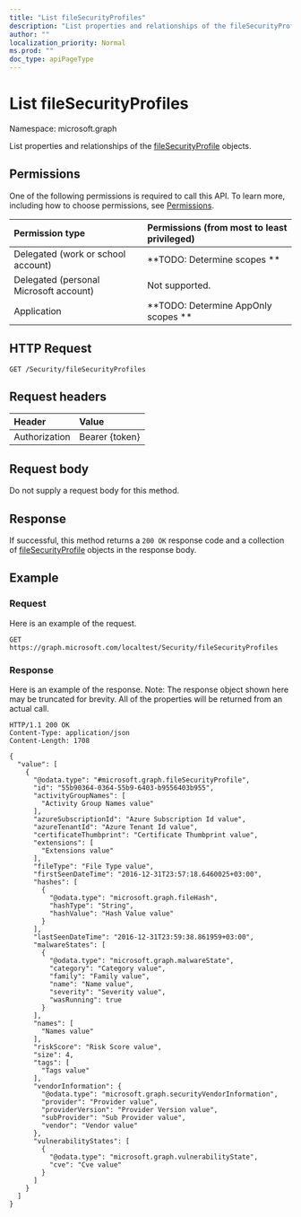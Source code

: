 ```yaml
---
title: "List fileSecurityProfiles"
description: "List properties and relationships of the fileSecurityProfile objects."
author: ""
localization_priority: Normal
ms.prod: ""
doc_type: apiPageType
---
```


# List fileSecurityProfiles

Namespace: microsoft.graph

List properties and relationships of the [fileSecurityProfile](../resources/filesecurityprofile.md) objects.

## Permissions
One of the following permissions is required to call this API. To learn more, including how to choose permissions, see [Permissions](/concepts/permissions-reference.md).

|Permission type|Permissions (from most to least privileged)|
|:---|:---|
|Delegated (work or school account)|**TODO: Determine scopes **|
|Delegated (personal Microsoft account)|Not supported.|
|Application|**TODO: Determine AppOnly scopes **|

## HTTP Request
<!-- {
  "blockType": "ignored"
}
-->
``` http
GET /Security/fileSecurityProfiles
```

## Request headers
|Header|Value|
|:---|:---|
|Authorization|Bearer {token}|

## Request body
Do not supply a request body for this method.

## Response
If successful, this method returns a `200 OK` response code and a collection of [fileSecurityProfile](../resources/filesecurityprofile.md) objects in the response body.

## Example

### Request
Here is an example of the request.
<!-- {
  "blockType": "request",
  "name": "get_filesecurityprofile"
}
-->
``` http
GET https://graph.microsoft.com/localtest/Security/fileSecurityProfiles
```

### Response
Here is an example of the response. Note: The response object shown here may be truncated for brevity. All of the properties will be returned from an actual call.
<!-- {
  "blockType": "response",
  "truncated": true,
  "@odata.type": "collection(microsoft.graph.filesecurityprofile)"
}
-->
``` http
HTTP/1.1 200 OK
Content-Type: application/json
Content-Length: 1708

{
  "value": [
    {
      "@odata.type": "#microsoft.graph.fileSecurityProfile",
      "id": "55b90364-0364-55b9-6403-b9556403b955",
      "activityGroupNames": [
        "Activity Group Names value"
      ],
      "azureSubscriptionId": "Azure Subscription Id value",
      "azureTenantId": "Azure Tenant Id value",
      "certificateThumbprint": "Certificate Thumbprint value",
      "extensions": [
        "Extensions value"
      ],
      "fileType": "File Type value",
      "firstSeenDateTime": "2016-12-31T23:57:18.6460025+03:00",
      "hashes": [
        {
          "@odata.type": "microsoft.graph.fileHash",
          "hashType": "String",
          "hashValue": "Hash Value value"
        }
      ],
      "lastSeenDateTime": "2016-12-31T23:59:38.861959+03:00",
      "malwareStates": [
        {
          "@odata.type": "microsoft.graph.malwareState",
          "category": "Category value",
          "family": "Family value",
          "name": "Name value",
          "severity": "Severity value",
          "wasRunning": true
        }
      ],
      "names": [
        "Names value"
      ],
      "riskScore": "Risk Score value",
      "size": 4,
      "tags": [
        "Tags value"
      ],
      "vendorInformation": {
        "@odata.type": "microsoft.graph.securityVendorInformation",
        "provider": "Provider value",
        "providerVersion": "Provider Version value",
        "subProvider": "Sub Provider value",
        "vendor": "Vendor value"
      },
      "vulnerabilityStates": [
        {
          "@odata.type": "microsoft.graph.vulnerabilityState",
          "cve": "Cve value"
        }
      ]
    }
  ]
}
```

